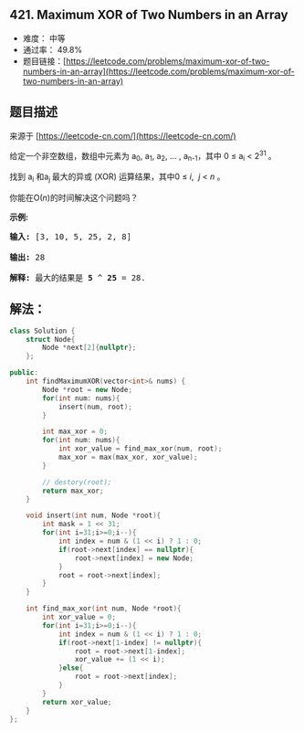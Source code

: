 ## 421. Maximum XOR of Two Numbers in an Array

- 难度： 中等
- 通过率： 49.8%
- 题目链接：[https://leetcode.com/problems/maximum-xor-of-two-numbers-in-an-array](https://leetcode.com/problems/maximum-xor-of-two-numbers-in-an-array)


## 题目描述

来源于 [https://leetcode-cn.com/](https://leetcode-cn.com/)

<p>给定一个非空数组，数组中元素为 a<sub>0</sub>, a<sub>1</sub>, a<sub>2</sub>, &hellip; , a<sub>n-1</sub>，其中 0 &le; a<sub>i</sub> &lt; 2<sup>31&nbsp;</sup>。</p>

<p>找到 a<sub>i</sub> 和a<sub>j&nbsp;</sub>最大的异或 (XOR) 运算结果，其中0 &le; <em>i</em>,&nbsp;&nbsp;<em>j</em> &lt; <em>n&nbsp;</em>。</p>

<p>你能在O(<em>n</em>)的时间解决这个问题吗？</p>

<p><strong>示例:</strong></p>

<pre>
<strong>输入:</strong> [3, 10, 5, 25, 2, 8]

<strong>输出:</strong> 28

<strong>解释:</strong> 最大的结果是 <strong>5</strong> ^ <strong>25</strong> = 28.
</pre>


## 解法：


```cpp
class Solution {
    struct Node{
        Node *next[2]{nullptr};
    };

public:
    int findMaximumXOR(vector<int>& nums) {
        Node *root = new Node;
        for(int num: nums){
            insert(num, root);
        }

        int max_xor = 0;
        for(int num: nums){
            int xor_value = find_max_xor(num, root);
            max_xor = max(max_xor, xor_value);
        }

        // destory(root);
        return max_xor;
    }

    void insert(int num, Node *root){
        int mask = 1 << 31;
        for(int i=31;i>=0;i--){
            int index = num & (1 << i) ? 1 : 0;
            if(root->next[index] == nullptr){
                root->next[index] = new Node;
            }
            root = root->next[index];
        }
    }

    int find_max_xor(int num, Node *root){
        int xor_value = 0;
        for(int i=31;i>=0;i--){
            int index = num & (1 << i) ? 1 : 0;
            if(root->next[1-index] != nullptr){
                root = root->next[1-index];
                xor_value += (1 << i);
            }else{
                root = root->next[index];
            }
        }
        return xor_value;
    }
};
```